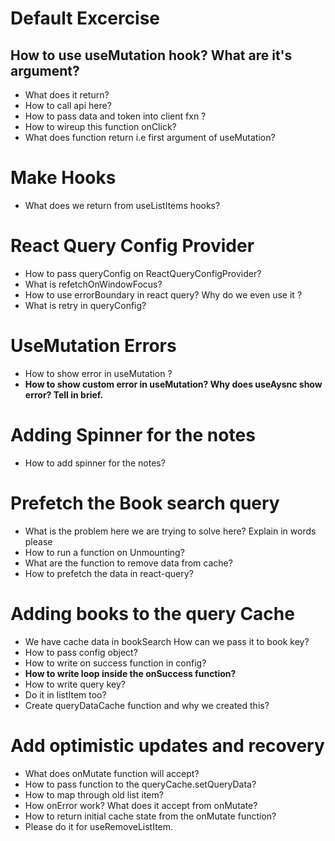 # Default Excercise

## How to use useMutation hook? What are it's argument?

- What does it return?
- How to call api here?
- How to pass data and token into client fxn ?
- How to wireup this function onClick?
- What does function return i.e first argument of useMutation?

# Make Hooks

- What does we return from useListItems hooks?

# React Query Config Provider

- How to pass queryConfig on ReactQueryConfigProvider?
- What is refetchOnWindowFocus?
- How to use errorBoundary in react query? Why do we even use it ?
- What is retry in queryConfig?

# UseMutation Errors

- How to show error in useMutation ?
- **How to show custom error in useMutation? Why does useAysnc show error? Tell in brief.**

# Adding Spinner for the notes

- How to add spinner for the notes?

# Prefetch the Book search query

- What is the problem here we are trying to solve here? Explain in words please
- How to run a function on Unmounting?
- What are the function to remove data from cache?
- How to prefetch the data in react-query?

# Adding books to the query Cache

- We have cache data in bookSearch How can we pass it to book key?
- How to pass config object?
- How to write on success function in config?
- **How to write loop inside the onSuccess function?**
- How to write query key?
- Do it in listItem too?
- Create queryDataCache function and why we created this?

# Add optimistic updates and recovery

- What does onMutate function will accept?
- How to pass function to the queryCache.setQueryData?
- How to map through old list item?
- How onError work? What does it accept from onMutate?
- How to return initial cache state from the onMutate function?
- Please do it for useRemoveListItem.
